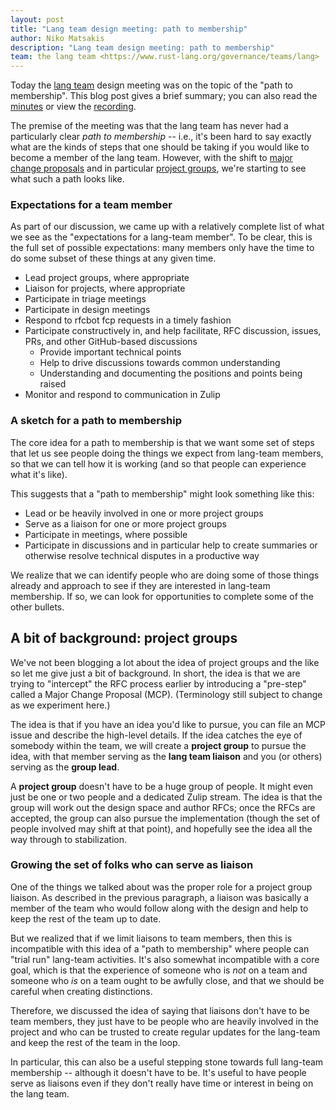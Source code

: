 ```yaml
---
layout: post
title: "Lang team design meeting: path to membership"
author: Niko Matsakis
description: "Lang team design meeting: path to membership"
team: the lang team <https://www.rust-lang.org/governance/teams/lang>
---
```


Today the [lang team] design meeting was on the topic of the "path to
membership". This blog post gives a brief summary; you can also read
the [minutes] or view the [recording].

[minutes]: https://github.com/rust-lang/lang-team/blob/master/design-meeting-minutes/2020-07-08-lang-team-path-to-membership.md
[lang team]: https://www.rust-lang.org/governance/teams/lang
[recording]: https://youtu.be/SeH-hZgDG1Y

The premise of the meeting was that the lang team has never had a
particularly clear *path to membership* -- i.e., it's been hard to say
exactly what are the kinds of steps that one should be taking if you
would like to become a member of the lang team. However, with the
shift to [major change proposals] and in particular [project groups],
we're starting to see what such a path looks like. 

[major change proposals]: https://github.com/rust-lang/rfcs/pull/2936/
[project groups]: https://github.com/rust-lang/rfcs/pull/2856

### Expectations for a team member

As part of our discussion, we came up with a relatively complete list of
what we see as the "expectations for a lang-team member". To be clear,
this is the full set of possible expectations: many members only have the
time to do some subset of these things at any given time.

- Lead project groups, where appropriate
- Liaison for projects, where appropriate
- Participate in triage meetings
- Participate in design meetings
- Respond to rfcbot fcp requests in a timely fashion
- Participate constructively in, and help facilitate, RFC discussion, issues, PRs, and other GitHub-based discussions
    - Provide important technical points
    - Help to drive discussions towards common understanding
    - Understanding and documenting the positions and points being raised
- Monitor and respond to communication in Zulip

### A sketch for a path to membership

The core idea for a path to membership is that we want some set of
steps that let us see people doing the things we expect from lang-team
members, so that we can tell how it is working (and so that people can
experience what it's like).

This suggests that a "path to membership" might look something like this:

* Lead or be heavily involved in one or more project groups
* Serve as a liaison for one or more project groups
* Participate in meetings, where possible
* Participate in discussions and in particular help to create summaries or otherwise resolve technical disputes in a productive way

We realize that we can identify people who are doing some of those
things already and approach to see if they are interested in lang-team
membership.  If so, we can look for opportunities to complete some of
the other bullets.

## A bit of background: project groups

We've not been blogging a lot about the idea of project groups and the
like so let me give just a bit of background. In short, the idea is
that we are trying to "intercept" the RFC process earlier by
introducing a "pre-step" called a Major Change Proposal
(MCP). (Terminology still subject to change as we experiment here.)

The idea is that if you have an idea you'd like to pursue, you can
file an MCP issue and describe the high-level details. If the idea
catches the eye of somebody within the team, we will create a
**project group** to pursue the idea, with that member serving as the
**lang team liaison** and you (or others) serving as the **group
lead**.

A **project group** doesn't have to be a huge group of people. It
might even just be one or two people and a dedicated Zulip stream.
The idea is that the group will work out the design space and author
RFCs; once the RFCs are accepted, the group can also pursue the
implementation (though the set of people involved may shift at that
point), and hopefully see the idea all the way through to
stabilization.

### Growing the set of folks who can serve as liaison

One of the things we talked about was the proper role for a project
group liaison. As described in the previous paragraph, a liaison was
basically a member of the team who would follow along with the design
and help to keep the rest of the team up to date. 

But we realized that if we limit liaisons to team members, then this
is incompatible with this idea of a "path to membership" where people
can "trial run" lang-team activities.  It's also somewhat incompatible
with a core goal, which is that the experience of someone who is *not*
on a team and someone who *is* on a team ought to be awfully close,
and that we should be careful when creating distinctions.

Therefore, we discussed the idea of saying that liaisons don't have to
be team members, they just have to be people who are heavily involved
in the project and who can be trusted to create regular updates for
the lang-team and keep the rest of the team in the loop. 

In particular, this can also be a useful stepping stone towards full
lang-team membership -- although it doesn't have to be. It's useful to
have people serve as liaisons even if they don't really have time or
interest in being on the lang team.

